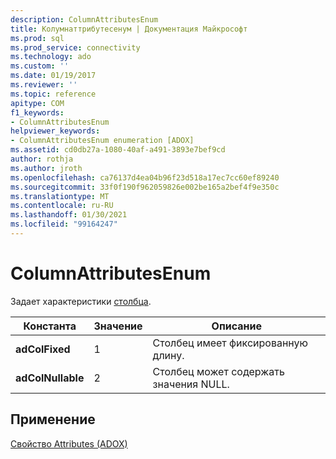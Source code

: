 ```yaml
---
description: ColumnAttributesEnum
title: Колумнаттрибутесенум | Документация Майкрософт
ms.prod: sql
ms.prod_service: connectivity
ms.technology: ado
ms.custom: ''
ms.date: 01/19/2017
ms.reviewer: ''
ms.topic: reference
apitype: COM
f1_keywords:
- ColumnAttributesEnum
helpviewer_keywords:
- ColumnAttributesEnum enumeration [ADOX]
ms.assetid: cd0db27a-1080-40af-a491-3893e7bef9cd
author: rothja
ms.author: jroth
ms.openlocfilehash: ca76137d4ea04b96f23d518a17ec7cc60ef89240
ms.sourcegitcommit: 33f0f190f962059826e002be165a2bef4f9e350c
ms.translationtype: MT
ms.contentlocale: ru-RU
ms.lasthandoff: 01/30/2021
ms.locfileid: "99164247"
---
```

# <a name="columnattributesenum"></a>ColumnAttributesEnum
Задает характеристики [столбца](./column-object-adox.md).  
  
|Константа|Значение|Описание|  
|--------------|-----------|-----------------|  
|**adColFixed**|1|Столбец имеет фиксированную длину.|  
|**adColNullable**|2|Столбец может содержать значения NULL.|  
  
## <a name="applies-to"></a>Применение  
 [Свойство Attributes (ADOX)](./attributes-property-adox.md)